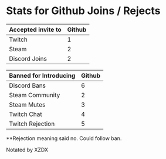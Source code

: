 # Stats for Github Joins / Rejects

| Accepted invite to | Github |
|--------------------|--------|
| Twitch | 1 |
| Steam | 2 |
| Discord Joins | 2 |


| Banned for Introducing | Github |
|------------------------|--------|
| Discord Bans | 6 |
| Steam Community | 2 |
| Steam Mutes | 3 |
| Twitch Chat | 4 |
| Twitch Rejection | 5 |

**Rejection meaning said no.  Could follow ban.

Notated by XZDX
